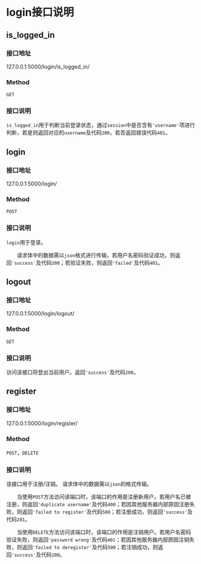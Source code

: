 # login接口说明

## is_logged_in

### 接口地址

127.0.0.1:5000/login/is_logged_in/

### Method

`GET`  

### 接口说明

`is_logged_in`用于判断当前登录状态，通过`session`中是否含有`'username'`项进行判断，若是则返回对应的`username`及代码`200`，若否返回错误代码`401`。

## login

### 接口地址

127.0.0.1:5000/login/

### Method

`POST`

### 接口说明

`login`用于登录。  

&ensp;&ensp;&ensp;&ensp;请求体中的数据需以`json`格式进行传输，若用户名密码验证成功，则返回`'success'`及代码`200`；若验证失败，则返回`'failed'`及代码`401`。

## logout

### 接口地址

127.0.0.1:5000/login/logout/

### Method

`GET`

### 接口说明

访问该接口将登出当前用户。返回`'success'`及代码`200`。

## register

### 接口地址

127.0.0.1:5000/login/register/

### Method

`POST`，`DELETE`

### 接口说明

该接口用于注册/注销。 请求体中的数据需以`json`的格式传输。

&ensp;&ensp;&ensp;&ensp;当使用`POST`方法访问该端口时，该端口的作用是注册新用户。若用户名已被注册，则返回`'duplicate username'`及代码`400`；若因其他服务器内部原因注册失败，则返回`'failed to register'`及代码`500`；若注册成功，则返回`'success'`及代码`201`。

&ensp;&ensp;&ensp;&ensp;当使用`DELETE`方法访问该端口时，该端口的作用是注销用户。若用户名密码验证失败，则返回`'password wrong'`及代码`401`；若因其他服务器内部原因注销失败，则返回`'failed to deregister'`及代码`500`；若注销成功，则返回`'success'`及代码`200`。
